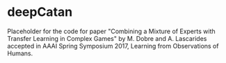 # deepCatan

Placeholder for the code for paper "Combining a Mixture of Experts with Transfer Learning in Complex Games" by M. Dobre and A. Lascarides accepted in AAAI Spring Symposium 2017, Learning from Observations of Humans.
